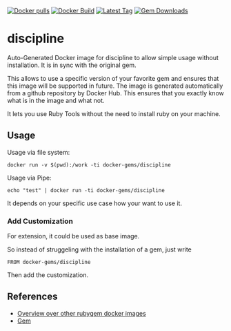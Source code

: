 [![Docker pulls](https://img.shields.io/docker/pulls/rubygem/discipline.svg)](https://hub.docker.com/r/rubygem/discipline/)
[![Docker Build](https://img.shields.io/docker/automated/rubygem/discipline.svg)](https://hub.docker.com/r/rubygem/discipline/)
[![Latest Tag](https://img.shields.io/github/tag/docker-rubygem/discipline.svg)](https://hub.docker.com/r/rubygem/discipline/)
[![Gem Downloads](https://img.shields.io/gem/dt/discipline.svg)](https://rubygems.org/gems/discipline/)
# discipline

Auto-Generated Docker image for discipline to allow simple usage without installation.
It is in sync with the original gem.

This allows to use a specific version of your favorite gem and ensures that this image will be supported in future.
The image is generated automatically from a github repository by Docker Hub.
This ensures that you exactly know what is in the image and what not.

It lets you use Ruby Tools without the need to install ruby on your machine.

## Usage

Usage via file system:

`docker run -v $(pwd):/work -ti docker-gems/discipline`

Usage via Pipe:

`echo "test" | docker run -ti docker-gems/discipline`

It depends on your specific use case how your want to use it.

### Add Customization

For extension, it could be used as base image.

So instead of struggeling with the installation of a gem, just write

`FROM docker-gems/discipline`

Then add the customization.

## References

 - [Overview over other rubygem docker images](https://github.com/thinkbot/docker-rubygem)
 - [Gem](https://rubygems.org/gems/discipline/)
